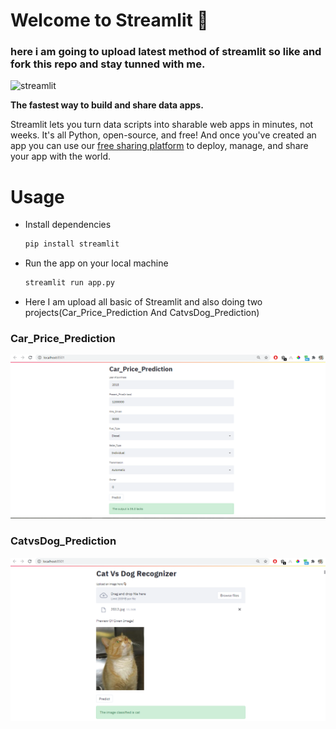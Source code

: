 # Welcome to Streamlit :wave:

### here i am going to upload latest method of streamlit so like and fork this repo and stay tunned with me.

![streamlit](https://realworldpython.guide/media/banners/pycon-estonia-streamlit-banner.jpg)

**The fastest way to build and share data apps.**

Streamlit lets you turn data scripts into sharable web apps in minutes, not weeks. It's all Python, open-source, and free! And once you've created an app you can use our [free sharing platform](https://streamlit.io/sharing) to deploy, manage, and share your app with the world.

# Usage

- Install dependencies
    ```txt
    pip install streamlit
    ```
- Run the app on your local machine
    ```bash
    streamlit run app.py

- Here I am upload all basic of Streamlit and also doing two projects(Car_Price_Prediction And CatvsDog_Prediction)

### Car_Price_Prediction
![Car_Price_Prediction](img/2.PNG)

### CatvsDog_Prediction
![CatvsDog_Prediction](img/1.PNG)
